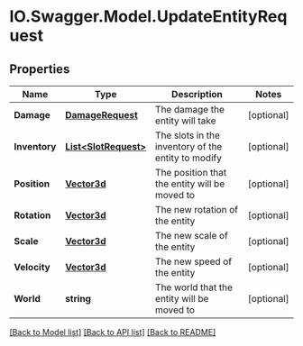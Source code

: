 # IO.Swagger.Model.UpdateEntityRequest
## Properties

Name | Type | Description | Notes
------------ | ------------- | ------------- | -------------
**Damage** | [**DamageRequest**](DamageRequest.md) | The damage the entity will take | [optional] 
**Inventory** | [**List&lt;SlotRequest&gt;**](SlotRequest.md) | The slots in the inventory of the entity to modify | [optional] 
**Position** | [**Vector3d**](Vector3d.md) | The position that the entity will be moved to | [optional] 
**Rotation** | [**Vector3d**](Vector3d.md) | The new rotation of the entity | [optional] 
**Scale** | [**Vector3d**](Vector3d.md) | The new scale of the entity | [optional] 
**Velocity** | [**Vector3d**](Vector3d.md) | The new speed of the entity | [optional] 
**World** | **string** | The world that the entity will be moved to | [optional] 

[[Back to Model list]](../README.md#documentation-for-models) [[Back to API list]](../README.md#documentation-for-api-endpoints) [[Back to README]](../README.md)

